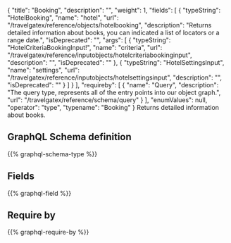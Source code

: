 {
  "title": "Booking",
  "description": "",
  "weight": 1,
  "fields": [
    {
      "typeString": "HotelBooking",
      "name": "hotel",
      "url": "/travelgatex/reference/objects/hotelbooking",
      "description": "Returns detailed information about books, you can indicated a list of locators or a range date.",
      "isDeprecated": "",
      "args": [
        {
          "typeString": "HotelCriteriaBookingInput!",
          "name": "criteria",
          "url": "/travelgatex/reference/inputobjects/hotelcriteriabookinginput",
          "description": "",
          "isDeprecated": ""
        },
        {
          "typeString": "HotelSettingsInput",
          "name": "settings",
          "url": "/travelgatex/reference/inputobjects/hotelsettingsinput",
          "description": "",
          "isDeprecated": ""
        }
      ]
    }
  ],
  "requireby": [
    {
      "name": "Query",
      "description": "The query type, represents all of the entry points into our object graph.",
      "url": "/travelgatex/reference/schema/query"
    }
  ],
  "enumValues": null,
  "operator": "type",
  "typename": "Booking"
}
Returns detailed information about books.
## GraphQL Schema definition

{{% graphql-schema-type %}}

## Fields

{{% graphql-field %}}

## Require by

{{% graphql-require-by %}}
